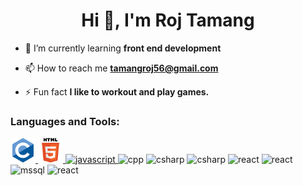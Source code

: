 
<h1 align="center">Hi 👋, I'm Roj Tamang</h1>

- 🌱 I’m currently learning **front end development**

- 📫 How to reach me **tamangroj56@gmail.com**

- ⚡ Fun fact **I like to workout and play games.**

<h3 align="left">Languages and Tools:</h3>
<p align="left"> <a href="https://www.cprogramming.com/" target="_blank" rel="noreferrer"> <img src="https://raw.githubusercontent.com/devicons/devicon/master/icons/c/c-original.svg" alt="c" width="40" height="40"/> </a> <a href="https://www.w3.org/html/" target="_blank" rel="noreferrer"> 
<img src="https://raw.githubusercontent.com/devicons/devicon/master/icons/html5/html5-original-wordmark.svg" alt="html5" width="40" height="40"/> </a> <a href="https://www.python.org" target="_blank" rel="noreferrer"> 
  <a href="https://www.javascript.com/" target="_blank" rel="noreferrer"> 
<img src="https://cdn-icons-png.flaticon.com/512/5968/5968292.png" alt="javascript" width="40" height="40"/> </a> 
<img src="https://img.icons8.com/?size=512&id=TpULddJc4gTh&format=png" alt="cpp" width="40" height = "40"/>
<img src="https://img.icons8.com/?size=512&id=55251&format=png" alt ="csharp" width="40" height="40"/>
<img src="https://img.icons8.com/?size=512&id=1BC75jFEBED6&format=png" alt="csharp" width ="40" height="40"/>
<img src="https://img.icons8.com/?size=100&id=Vra58PN2KmI5&format=png&color=000000" alt="react" width="40" height="40"/>
<img src="https://img.icons8.com/?size=100&id=13441&format=png&color=000000" alt="react" width="40" height="40"/>
<img src="https://img.icons8.com/?size=512&id=laYYF3dV0Iew&format=png" alt ="mssql" width="40" height="40"/>
<img src="https://img.icons8.com/?size=100&id=mUBILbYvUMq8&format=png&color=000000"  alt="react" width="40" height="40"/>
</p>
